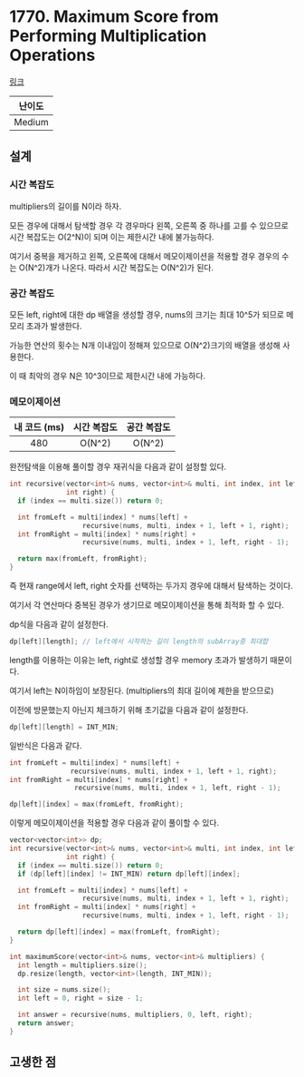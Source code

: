 # 1770. Maximum Score from Performing Multiplication Operations

[링크](https://leetcode.com/problems/maximum-score-from-performing-multiplication-operations/)

| 난이도 |
| :----: |
| Medium |

## 설계

### 시간 복잡도

multipliers의 길이를 N이라 하자.

모든 경우에 대해서 탐색할 경우 각 경우마다 왼쪽, 오른쪽 중 하나를 고를 수 있으므로 시간 복잡도는 O(2^N)이 되며 이는 제한시간 내에 불가능하다.

여기서 중복을 제거하고 왼쪽, 오른쪽에 대해서 메모이제이션을 적용할 경우 경우의 수는 O(N^2)개가 나온다. 따라서 시간 복잡도는 O(N^2)가 된다.

### 공간 복잡도

모든 left, right에 대한 dp 배열을 생성할 경우, nums의 크기는 최대 10^5가 되므로 메모리 초과가 발생한다.

가능한 연산의 횟수는 N개 이내임이 정해져 있으므로 O(N^2)크기의 배열을 생성해 사용한다.

이 때 최악의 경우 N은 10^3이므로 제한시간 내에 가능하다.

### 메모이제이션

| 내 코드 (ms) | 시간 복잡도 | 공간 복잡도 |
| :----------: | :---------: | :---------: |
|     480      |   O(N^2)    |   O(N^2)    |

완전탐색을 이용해 풀이할 경우 재귀식을 다음과 같이 설정할 있다.

```cpp
int recursive(vector<int>& nums, vector<int>& multi, int index, int left,
              int right) {
  if (index == multi.size()) return 0;

  int fromLeft = multi[index] * nums[left] +
                  recursive(nums, multi, index + 1, left + 1, right);
  int fromRight = multi[index] * nums[right] +
                  recursive(nums, multi, index + 1, left, right - 1);

  return max(fromLeft, fromRight);
}
```

즉 현재 range에서 left, right 숫자를 선택하는 두가지 경우에 대해서 탐색하는 것이다.

여기서 각 연산마다 중복된 경우가 생기므로 메모이제이션을 통해 최적화 할 수 있다.

dp식을 다음과 같이 설정한다.

```cpp
dp[left][length]; // left에서 시작하는 길이 length의 subArray중 최대합
```

length를 이용하는 이유는 left, right로 생성할 경우 memory 초과가 발생하기 때문이다.

여기서 left는 N이하임이 보장된다. (multipliers의 최대 길이에 제한을 받으므로)

이전에 방문했는지 아닌지 체크하기 위해 초기값을 다음과 같이 설정한다.

```cpp
dp[left][length] = INT_MIN;
```

일반식은 다음과 같다.

```cpp
int fromLeft = multi[index] * nums[left] +
               recursive(nums, multi, index + 1, left + 1, right);
int fromRight = multi[index] * nums[right] +
                recursive(nums, multi, index + 1, left, right - 1);

dp[left][index] = max(fromLeft, fromRight);
```

이렇게 메모이제이션을 적용할 경우 다음과 같이 풀이할 수 있다.

```cpp
vector<vector<int>> dp;
int recursive(vector<int>& nums, vector<int>& multi, int index, int left,
              int right) {
  if (index == multi.size()) return 0;
  if (dp[left][index] != INT_MIN) return dp[left][index];

  int fromLeft = multi[index] * nums[left] +
                  recursive(nums, multi, index + 1, left + 1, right);
  int fromRight = multi[index] * nums[right] +
                  recursive(nums, multi, index + 1, left, right - 1);

  return dp[left][index] = max(fromLeft, fromRight);
}

int maximumScore(vector<int>& nums, vector<int>& multipliers) {
  int length = multipliers.size();
  dp.resize(length, vector<int>(length, INT_MIN));

  int size = nums.size();
  int left = 0, right = size - 1;

  int answer = recursive(nums, multipliers, 0, left, right);
  return answer;
}
```

## 고생한 점
